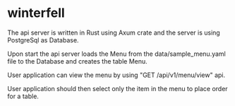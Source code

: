 # winterfell
The api server is written in Rust using Axum crate and the server is using PostgreSql as Database.

Upon start the api server loads the Menu from the data/sample_menu.yaml file to the Database and creates the table Menu.

User application can view the menu by using "GET /api/v1/menu/view" api.

User application should then select only the item in the menu to place order for a table.
